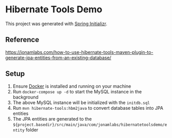 # Hibernate Tools Demo

This project was generated with [Spring Initializr](https://start.spring.io).

## Reference

https://jonamlabs.com/how-to-use-hibernate-tools-maven-plugin-to-generate-jpa-entities-from-an-existing-database/

## Setup

1. Ensure [Docker](https://www.docker.com/) is installed and running on your machine
2. Run `docker-compose up -d` to start the MySQL instance in the background
3. The above MySQL instance will be initialized with the `initdb.sql`
4. Run `mvn hibernate-tools:hbm2java` to convert database tables into JPA entities
5. The JPA entities are generated to the `${project.basedir}/src/main/java/com/jonamlabs/hibernatetoolsdemo/entity` folder